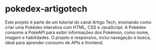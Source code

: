 # pokedex-artigotech
 Este projeto é parte de um tutorial do canal Artigo Tech, ensinando como criar uma Pokédex interativa com HTML, CSS e JavaScript. A Pokédex consome a PokéAPI para exibir informações dos Pokémon, como nome, imagem e habilidades. O projeto é responsivo, inclui navegação e busca, ideal para aprender consumo de APIs e frontend.
